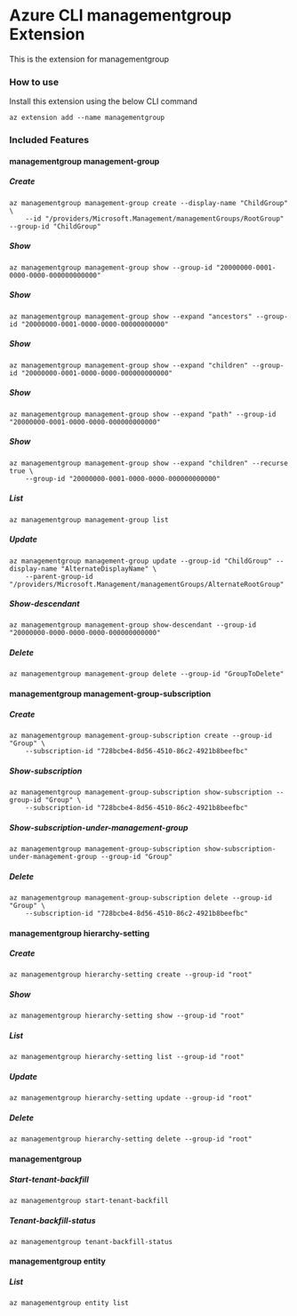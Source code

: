 # Azure CLI managementgroup Extension #
This is the extension for managementgroup

### How to use ###
Install this extension using the below CLI command
```
az extension add --name managementgroup
```

### Included Features ###
#### managementgroup management-group ####
##### Create #####
```
az managementgroup management-group create --display-name "ChildGroup" \
    --id "/providers/Microsoft.Management/managementGroups/RootGroup" --group-id "ChildGroup" 
```
##### Show #####
```
az managementgroup management-group show --group-id "20000000-0001-0000-0000-000000000000"
```
##### Show #####
```
az managementgroup management-group show --expand "ancestors" --group-id "20000000-0001-0000-0000-00000000000"
```
##### Show #####
```
az managementgroup management-group show --expand "children" --group-id "20000000-0001-0000-0000-000000000000"
```
##### Show #####
```
az managementgroup management-group show --expand "path" --group-id "20000000-0001-0000-0000-000000000000"
```
##### Show #####
```
az managementgroup management-group show --expand "children" --recurse true \
    --group-id "20000000-0001-0000-0000-000000000000" 
```
##### List #####
```
az managementgroup management-group list
```
##### Update #####
```
az managementgroup management-group update --group-id "ChildGroup" --display-name "AlternateDisplayName" \
    --parent-group-id "/providers/Microsoft.Management/managementGroups/AlternateRootGroup" 
```
##### Show-descendant #####
```
az managementgroup management-group show-descendant --group-id "20000000-0000-0000-0000-000000000000"
```
##### Delete #####
```
az managementgroup management-group delete --group-id "GroupToDelete"
```
#### managementgroup management-group-subscription ####
##### Create #####
```
az managementgroup management-group-subscription create --group-id "Group" \
    --subscription-id "728bcbe4-8d56-4510-86c2-4921b8beefbc" 
```
##### Show-subscription #####
```
az managementgroup management-group-subscription show-subscription --group-id "Group" \
    --subscription-id "728bcbe4-8d56-4510-86c2-4921b8beefbc" 
```
##### Show-subscription-under-management-group #####
```
az managementgroup management-group-subscription show-subscription-under-management-group --group-id "Group"
```
##### Delete #####
```
az managementgroup management-group-subscription delete --group-id "Group" \
    --subscription-id "728bcbe4-8d56-4510-86c2-4921b8beefbc" 
```
#### managementgroup hierarchy-setting ####
##### Create #####
```
az managementgroup hierarchy-setting create --group-id "root"
```
##### Show #####
```
az managementgroup hierarchy-setting show --group-id "root"
```
##### List #####
```
az managementgroup hierarchy-setting list --group-id "root"
```
##### Update #####
```
az managementgroup hierarchy-setting update --group-id "root"
```
##### Delete #####
```
az managementgroup hierarchy-setting delete --group-id "root"
```
#### managementgroup ####
##### Start-tenant-backfill #####
```
az managementgroup start-tenant-backfill
```
##### Tenant-backfill-status #####
```
az managementgroup tenant-backfill-status
```
#### managementgroup entity ####
##### List #####
```
az managementgroup entity list
```